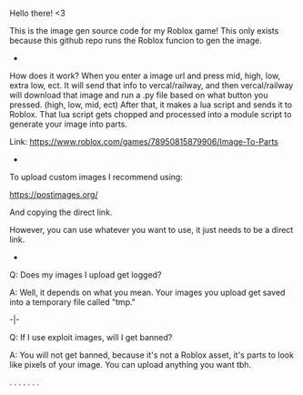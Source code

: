 Hello there! <3

This is the image gen source code for my Roblox game!
This only exists because this github repo runs the Roblox funcion to gen the image.

-

How does it work?
When you enter a image url and press mid, high, low, extra low, ect. It will send that info to vercal/railway, and then vercal/railway will download that image and run a .py file based on what button you pressed. (high, low, mid, ect) After that, it makes a lua script and sends it to Roblox. That lua script gets chopped and processed into a module script to generate your image into parts.

Link: 
https://www.roblox.com/games/78950815879906/Image-To-Parts

-

To upload custom images I recommend using:

https://postimages.org/

And copying the direct link.

However, you can use whatever you want to use, it just needs to be a direct link.

-

Q: Does my images I upload get logged?

A: Well, it depends on what you mean. Your images you upload get saved into a temporary file called "tmp."

-|-

Q: If I use exploit images, will I get banned?

A: You will not get banned, because it's not a Roblox asset, it's parts to look like pixels of your image. You can upload anything you want tbh.

. . . . . . .
